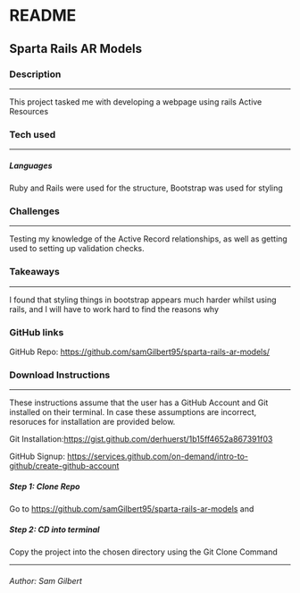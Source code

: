 # README

## Sparta Rails AR Models


### Description
---
This project tasked me with developing a webpage using rails Active Resources
### Tech used
---
##### Languages
Ruby and Rails were used for the structure, Bootstrap was used for styling

### Challenges
---
Testing my knowledge of the Active Record relationships, as well as getting used to setting up validation checks.

### Takeaways
---
I found that styling things in bootstrap appears much harder whilst using rails, and I will have to work hard to find the reasons why

### GitHub links
GitHub Repo: <https://github.com/samGilbert95/sparta-rails-ar-models/>


### Download Instructions
----
These instructions assume that the user has a GitHub Account and Git installed on their terminal. In case these assumptions are incorrect, resoruces for installation are provided below.

Git Installation:<https://gist.github.com/derhuerst/1b15ff4652a867391f03>

GitHub Signup: <https://services.github.com/on-demand/intro-to-github/create-github-account>

##### Step 1: Clone Repo
Go to <https://github.com/samGilbert95/sparta-rails-ar-models> and
##### Step 2:	CD into terminal
Copy the project into the chosen directory using the Git Clone Command

---
###### Author:	Sam Gilbert
